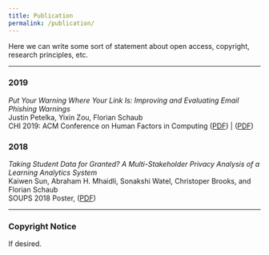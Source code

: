 ```yaml
---
title: Publication
permalink: /publication/
---
```


Here we can write some sort of statement about open access, copyright, research principles, etc.

<hr>


### 2019

_Put Your Warning Where Your Link Is: Improving and Evaluating Email Phishing Warnings_<br>
Justin Petelka, Yixin Zou, Florian Schaub<br>
CHI 2019: ACM Conference on Human Factors in Computing
([PDF](https://yixinzou.github.io/publications/chi2019-petelka.pdf)) | ([PDF](https://yixinzou.github.io/publications/chi2019-petelka.pdf))

### 2018

_Taking Student Data for Granted? A Multi-Stakeholder Privacy Analysis of a Learning Analytics System_<br>
Kaiwen Sun, Abraham H. Mhaidli, Sonakshi Watel, Christoper Brooks, and Florian Schaub<br>
SOUPS 2018 Poster, ([PDF](https://www.usenix.org/sites/default/files/soups2018posters-sun.pdf))

<hr>

### Copyright Notice

If desired.

